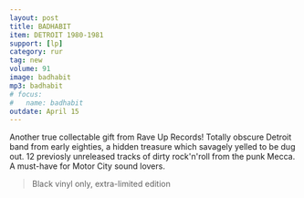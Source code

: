 ```yaml
---
layout: post
title: BADHABIT
item: DETROIT 1980-1981
support: [lp]
category: rur
tag: new
volume: 91
image: badhabit
mp3: badhabit
# focus:
#   name: badhabit
outdate: April 15
---
```


Another true collectable gift from Rave Up Records! Totally obscure Detroit band from early eighties, a hidden treasure which savagely yelled to be dug out. 12 previosly unreleased tracks of dirty rock'n'roll from the punk Mecca. A must-have for Motor City sound lovers.

> Black vinyl only, extra-limited edition
